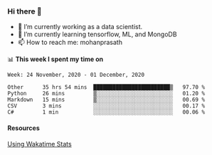 ### Hi there 👋

- 🔭 I’m currently working as a data scientist.
- 🌱 I’m currently learning tensorflow, ML, and MongoDB
- 📫 How to reach me: mohanprasath

📊 **This week I spent my time on**
<!--START_SECTION:waka-->
```text
Week: 24 November, 2020 - 01 December, 2020

Other      35 hrs 54 mins  ████████████████████████▒   97.70 % 
Python     26 mins         ▒░░░░░░░░░░░░░░░░░░░░░░░░   01.20 % 
Markdown   15 mins         ▒░░░░░░░░░░░░░░░░░░░░░░░░   00.69 % 
CSV        3 mins          ░░░░░░░░░░░░░░░░░░░░░░░░░   00.17 % 
C#         1 min           ░░░░░░░░░░░░░░░░░░░░░░░░░   00.06 % 
```
<!--END_SECTION:waka-->

#### Resources
[Using Wakatime Stats](https://github.com/marketplace/actions/waka-readme)
